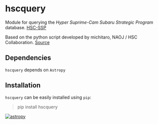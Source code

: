 # hscquery

Module for querying the *Hyper Suprime-Cam Subaru Strategic Program* database.
[HSC-SSP](https://hsc.mtk.nao.ac.jp/ssp/)

Based on the python script developed by michitaro, NAOJ / HSC Collaboration.
[Source](https://hsc-gitlab.mtk.nao.ac.jp/snippets/17)

## Dependencies
`hscquery` depends on ``Astropy``

## Installation
``hscquery`` can be easily installed using ``pip``:
> pip install hscquery

[![astropy](http://img.shields.io/badge/powered%20by-AstroPy-orange.svg?style=flat)](http://www.astropy.org/)